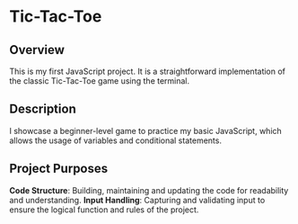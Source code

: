 # Tic-Tac-Toe

## Overview
This is my first JavaScript project. It is a straightforward implementation of the classic Tic-Tac-Toe game using the terminal.

## Description
I showcase a beginner-level game to practice my basic JavaScript, which allows the usage of variables and conditional statements.

## Project Purposes
**Code Structure**: Building, maintaining and updating the code for readability and understanding.
**Input Handling**: Capturing and validating input to ensure the logical function and rules of the project.
